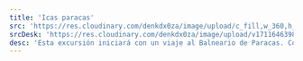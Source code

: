 ```yaml
---
title: 'Icas paracas'
src: 'https://res.cloudinary.com/denkdx0za/image/upload/c_fill,w_360,h_203,ar_16:9/v1711646387/HUACACHINS_cya0q5.png'
srcDesk: 'https://res.cloudinary.com/denkdx0za/image/upload/v1711646398/HUANCAC_Mesa_de_trabajo_1_r9m0dp.png'
desc: 'Esta excursión iniciará con un viaje al Balneario de Paracas. Continuaremos nuestro viaje hacia Ica donde visitaremos la Bodega Nietto y ﬁnalmente nos dirigiremos a la Laguna de la Huacachina donde podremos realizar actividades como Sandboarding.'
---
```

